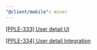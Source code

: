 ```yaml
---
"@client/mobile": minor
---
```


[[PPLE-333] User detail UI](https://linear.app/snts/issue/PPLE-333/user-detail-page-ui)

[[PPLE-334] User detail Integration](https://linear.app/snts/issue/PPLE-334/user-detail-integrate)
